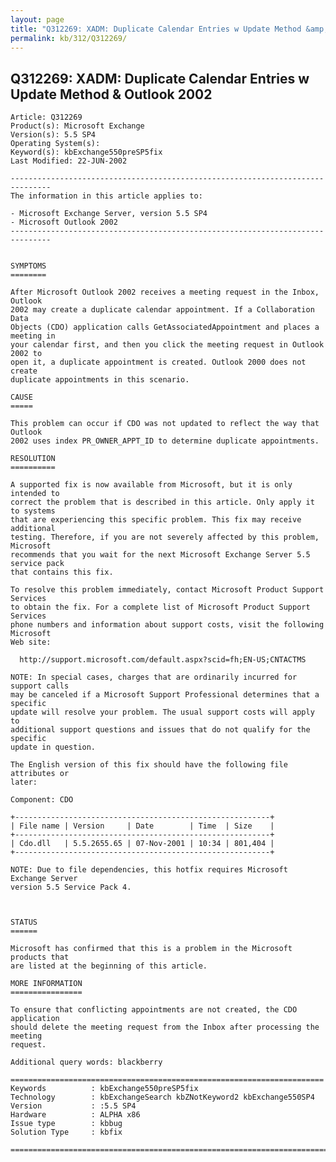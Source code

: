 ```yaml
---
layout: page
title: "Q312269: XADM: Duplicate Calendar Entries w Update Method &amp; Outlook 2002"
permalink: kb/312/Q312269/
---
```


## Q312269: XADM: Duplicate Calendar Entries w Update Method &amp; Outlook 2002

	Article: Q312269
	Product(s): Microsoft Exchange
	Version(s): 5.5 SP4
	Operating System(s): 
	Keyword(s): kbExchange550preSP5fix
	Last Modified: 22-JUN-2002
	
	-------------------------------------------------------------------------------
	The information in this article applies to:
	
	- Microsoft Exchange Server, version 5.5 SP4 
	- Microsoft Outlook 2002 
	-------------------------------------------------------------------------------
	
	
	SYMPTOMS
	========
	
	After Microsoft Outlook 2002 receives a meeting request in the Inbox, Outlook
	2002 may create a duplicate calendar appointment. If a Collaboration Data
	Objects (CDO) application calls GetAssociatedAppointment and places a meeting in
	your calendar first, and then you click the meeting request in Outlook 2002 to
	open it, a duplicate appointment is created. Outlook 2000 does not create
	duplicate appointments in this scenario.
	
	CAUSE
	=====
	
	This problem can occur if CDO was not updated to reflect the way that Outlook
	2002 uses index PR_OWNER_APPT_ID to determine duplicate appointments.
	
	RESOLUTION
	==========
	
	A supported fix is now available from Microsoft, but it is only intended to
	correct the problem that is described in this article. Only apply it to systems
	that are experiencing this specific problem. This fix may receive additional
	testing. Therefore, if you are not severely affected by this problem, Microsoft
	recommends that you wait for the next Microsoft Exchange Server 5.5 service pack
	that contains this fix.
	
	To resolve this problem immediately, contact Microsoft Product Support Services
	to obtain the fix. For a complete list of Microsoft Product Support Services
	phone numbers and information about support costs, visit the following Microsoft
	Web site:
	
	  http://support.microsoft.com/default.aspx?scid=fh;EN-US;CNTACTMS
	
	NOTE: In special cases, charges that are ordinarily incurred for support calls
	may be canceled if a Microsoft Support Professional determines that a specific
	update will resolve your problem. The usual support costs will apply to
	additional support questions and issues that do not qualify for the specific
	update in question.
	
	The English version of this fix should have the following file attributes or
	later:
	
	Component: CDO
	
	+---------------------------------------------------------+
	| File name | Version     | Date        | Time  | Size    | 
	+---------------------------------------------------------+
	| Cdo.dll   | 5.5.2655.65 | 07-Nov-2001 | 10:34 | 801,404 | 
	+---------------------------------------------------------+
	
	NOTE: Due to file dependencies, this hotfix requires Microsoft Exchange Server
	version 5.5 Service Pack 4.
	
	
	
	STATUS
	======
	
	Microsoft has confirmed that this is a problem in the Microsoft products that
	are listed at the beginning of this article.
	
	MORE INFORMATION
	================
	
	To ensure that conflicting appointments are not created, the CDO application
	should delete the meeting request from the Inbox after processing the meeting
	request.
	
	Additional query words: blackberry
	
	======================================================================
	Keywords          : kbExchange550preSP5fix 
	Technology        : kbExchangeSearch kbZNotKeyword2 kbExchange550SP4
	Version           : :5.5 SP4
	Hardware          : ALPHA x86
	Issue type        : kbbug
	Solution Type     : kbfix
	
	=============================================================================
	
